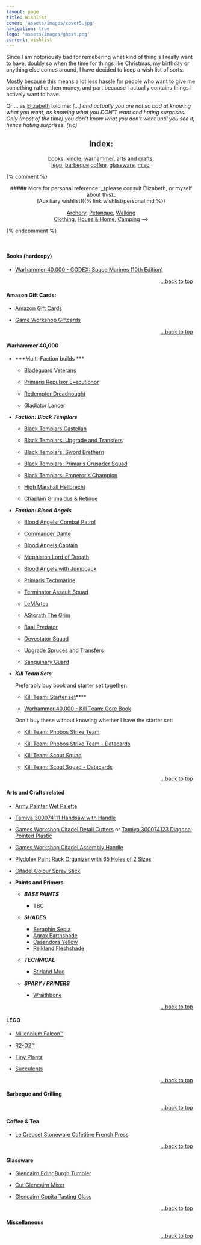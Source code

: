 ```yaml
---
layout: page
title: Wishlist
cover: 'assets/images/cover5.jpg'
navigation: true
logo: 'assets/images/ghost.png'
current: wishlist
---
```


Since I am notoriously bad for remebering what kind of thing	s I really want to have, doubly so when the time for things like Christmas, my birthday or anything else comes around, I have decided to keep a wish list of sorts.

Mostly because this means a lot less hassle for people who want to give me something rather then money, and part because I actually contains things I actively want to have.

Or ... as [Elizabeth](http://historygeek.co.uk/) told me:
*[...] and actually you are not so bad at knowing what you want, as knowing what you DON'T want and hating surprises. Only (most of the time) you don't know what you don't want until you see it, hence hating surprises. (sic)*


<a name="index"></a>
<div style="text-align:center" markdown="1">

## Index:    
[books](#books), 
[kindle](#kindle),
[warhammer](#warhammer),
[arts and crafts](#artscrafts),
<br />
[lego](#lego),
[barbeque](#barbeque)
[coffee](#coffee),
[glassware](#glass),
[misc](#misc),
<br />
</div>


{% comment %}
<div style="text-align:center" markdown="1">
##### More for personal reference:
_(please consult Elizabeth, or myself about this)_


<br />
[Auxiliary wishlist]({% link wishlist/personal.md %})
<br />

<a href="/wishlist/personal#archery">Archery</a>,
<a href="/wishlist/personal#petanque">Petanque</a>,
<a href="/wishlist/personal#walking">Walking</a><br />
<a href="/wishlist/personal#clothing">Clothing</a>,
<a href="/wishlist/personal#house">House & Home</a>,
<a href="/wishlist/personal#camping">Camping</a>
-->
</div>
{% endcomment %}


&nbsp; &nbsp; &nbsp;

<a name="books"></a> 
#### Books (hardcopy)

* [Warhammer 40,000 - CODEX: Space Marines (10th Edition)](https://www.amazon.co.uk//dp/1804572381)


<p style="text-align:right" markown="1">
  <a href="#index">...back to top</a>
  &nbsp;
</p>



<a name="giftcards"></a>
#### Amazon Gift Cards:
* [Amazon Gift Cards](https://www.amazon.co.uk/b?ie=UTF8&node=8987221031)

* [Game Workshop Giftcards](https://www.warhammer.com/en-GB/shop/GW-Virtual-Gift-Voucher)


<p style="text-align:right" markown="1">
  <a href="#index">...back to top</a>
  &nbsp;
</p>



<a name="warhammer"></a>
#### Warhammer 40,000 

      
  * ***Multi-Faction builds ***

      * [Bladeguard Veterans](https://www.warhammer.com/en-GB/shop/Space-Marines-Bladeguard-Veterans-2020)

      * [Primaris Repulsor Executionor](https://www.warhammer.com/en-GB/shop/Space-Marines-Primaris-Repulsor-Executioner-2020)

      * [Redemptor Dreadnought](https://www.warhammer.com/en-GB/shop/Space-Marines-Primaris-Redemptor-Dreadnought-2020)
        
      * [Gladiator Lancer](https://www.warhammer.com/en-GB/shop/Gladiator-Lancer-2020)
      
    
  * ***Faction: Black Templars***

      * [Black Templars Castellan](https://www.warhammer.com/en-GB/shop/black-templars-castellan-2021)

      * [Black Templars: Upgrade and Transfers](https://www.warhammer.com/en-GB/shop/black-templars-upgrades-and-transfers-2021)

      * [Black Templars: Sword Brethern](https://www.warhammer.com/en-GB/shop/black-templars-sword-brethren-2021)

      * [Black Templars: Primaris Crusader Squad](https://www.warhammer.com/en-GB/shop/black-templars-primaris-crusader-squad-2021)

      * [Black Templars: Emperor's Champion](https://www.warhammer.com/en-GB/shop/black-templars-emperors-champion-2021)

      * [High Marshall Hellbrecht](https://www.warhammer.com/en-GB/shop/black-templars-high-marshal-helbrecht-2021)

      * [Chaplain Grimaldus & Retinue](https://www.warhammer.com/en-GB/shop/black-templars-grimaldus-and-retinue-2021)


  * ***Faction: Blood Angels***

      * [Blood Angels: Combat Patrol](https://www.warhammer.com/en-GB/shop/combat-patrol-blood-angels-2024)
      
      * [Commander Dante](https://www.warhammer.com/en-GB/shop/blood-angels-commander-dante-2023)
      
      * [Blood Angels Captain](https://www.warhammer.com/en-GB/shop/blood-angels-captain-2024)
      
      * [Mephiston Lord of Deqath](https://www.warhammer.com/en-GB/shop/Mephiston-Lord-of-Death-2020)
      
      * [Blood Angels with Jumppack](https://www.warhammer.com/en-GB/shop/Blood-Angels-Chaplain-with-Jump-Pack-2020)
      
      * [Primaris Techmarine](https://www.warhammer.com/en-GB/shop/Primaris-Techmarine-2020)
      
      * [Terminator Assault Squad](https://www.warhammer.com/en-GB/shop/Blood-Angels-Terminator-Assault-Squad)
      
      * [LeMArtes](https://www.warhammer.com/en-GB/shop/blood-angels-lemartes-2024)
      
      * [AStorath The Grim](https://www.warhammer.com/en-GB/shop/blood-angels-astorath-the-grim-2024)
      
      * [Baal Predator](https://www.warhammer.com/en-GB/shop/Blood-Angels-Baal-Predator)
      
      * [Devestator Squad](https://www.warhammer.com/en-GB/shop/Space-Marine-Blood-Angels-Devastator-Squad-2020)
      
      * [Upgrade Spruces and Transfers](https://www.warhammer.com/en-GB/shop/blood-angels-upgrades-and-transfers-2024)
    
      * [Sanguinary Guard](https://www.warhammer.com/en-GB/shop/blood-angels-sanguinary-guard-2024)


  * ***Kill Team Sets***

      Preferably buy book and starter set together:
    
      * [Kill Team: Starter set](https://www.warhammer.com/en-GB/shop/kill-team-starter-set-2024-eng)****

      * [Warhammer 40,000 - Kill Team: Core Book](https://www.warhammer.com/en-GB/shop/kill-team-core-book-2024-eng)
        
      Don't buy these without knowing whether I have the starter set:
    
      * [Kill Team: Phobos Strike Team](https://www.warhammer.com/en-GB/shop/kill-team-phobos-strike-team-2024)

      * [Kill Team: Phobos Strike Team - Datacards](https://www.warhammer.com/en-GB/shop/kill-team-datacards-phobos-strike-team-2024-eng)

      * [Kill Team: Scout Squad](https://www.warhammer.com/en-GB/shop/kill-team-scout-squad-2024)

      * [Kill Team: Scout Squad - Datacards](https://www.warhammer.com/en-GB/shop/kill-team-datacards-scout-squad-2024-eng)
        

<p></p>

<p style="text-align:right" markown="1">
  <a href="#index">...back to top</a>
  &nbsp;
</p>


<a name="artscrafts"></a>
#### Arts and Crafts related

* [Army Painter Wet Palette](https://elementgames.co.uk/orks/the-army-painter/wet-palette)

* [Tamiya 300074111 Handsaw with Handle ](https://www.amazon.co.uk/dp/B00CTC7I34)

* [Games Workshop Citadel Detail Cutters](https://www.warhammer.com/en-GB/shop/citadel-tools-cutters-2022) or [Tamiya 300074123 Diagonal Pointed Plastic](https://www.amazon.co.uk/dp/B010PG73J4)

* [Games Workshop Citadel Assembly Handle](https://www.amazon.co.uk/dp/B07K2K82JN)

* [Plydolex Paint Rack Organizer with 65 Holes of 2 Sizes](https://www.amazon.co.uk/dp/B097TQHRL8)

* [Citadel Colour Spray Stick](https://www.warhammer.com/en-GB/shop/citadel-colour-spray-stick-2021)

<p></p>

* **Paints and Primers**

  * ***BASE PAINTS***

      * TBC
   
  * ***SHADES***

      * [Seraphin Sepia](https://www.warhammer.com/en-GB/shop/shade-seraphim-sepia-18ml-2022)
      * [Agrax Earthshade](https://www.warhammer.com/en-GB/shop/shade-agrax-earthshade-18ml-2022)
      * [Casandora Yellow](https://www.warhammer.com/en-GB/shop/shade-agrax-earthshade-18ml-2022)
      * [Reikland Fleshshade](https://www.warhammer.com/en-GB/shop/shade-reikland-fleshshade-18ml-2022)

  * ***TECHNICAL***

      * [Stirland Mud](https://www.warhammer.com/en-GB/shop/Technical-Stirland-Mud-2019)

  * ***SPARY / PRIMERS***
  
      * [Wraithbone](https://www.warhammer.com/en-GB/shop/Wraithbone-Spray-UK-ROW-2020)


<p style="text-align:right" markown="1">
  <a href="#index">...back to top</a>
  &nbsp;
</p>



<a name="lego"></a>
#### LEGO

* [Millennium Falcon™](https://www.lego.com/en-gb/product/millennium-falcon-75375)

* [R2-D2™](https://www.lego.com/en-gb/product/r2-d2-75379)

* [Tiny Plants](https://www.lego.com/en-gb/product/tiny-plants-10329)

* [Succulents](https://www.lego.com/en-gb/product/succulents-10309)


<p style="text-align:right" markown="1">
  <a href="#index">...back to top</a>
  &nbsp;
</p>



<a name="barbeque"></a>
#### Barbeque and Grilling



<p style="text-align:right" markown="1">
  <a href="#index">...back to top</a>
  &nbsp;
</p>


<a name="coffee"></a>
#### Coffee & Tea
* [Le Creuset Stoneware Cafetière French Press](https://www.amazon.co.uk/dp/B01NAKTGV6?psc=1)


<p style="text-align:right" markown="1">
  <a href="#index">...back to top</a>
  &nbsp;
</p>


<a name="glass"></a> 
#### Glassware

* [Glencairn EdingBurgh Tumbler](https://glencairn.co.uk/product/edinburgh-whisky-tumbler/)

* [Cut Glencairn Mixer](https://glencairn.co.uk/product/cut-glencairn-mixer/)

* [Glencairn Copita Tasting Glass](https://glencairn.co.uk/product/glencairn-copita-with-tasting-cap/)
	
<p style="text-align:right" markown="1">
  <a href="#index">...back to top</a>
  &nbsp;
</p>


<a name="misc"></a>
#### Miscellaneous

<p style="text-align:right" markown="1">
  <a href="#index">...back to top</a>
  &nbsp;
</p>
